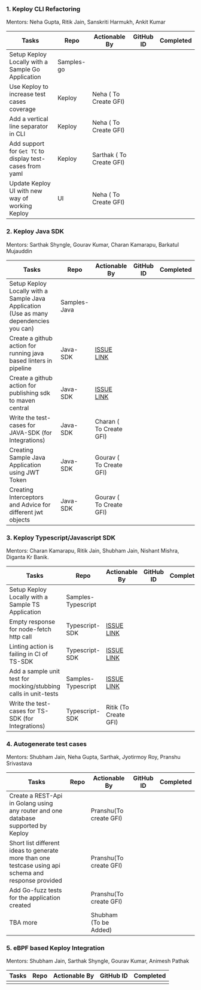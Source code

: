 ### 1. Keploy CLI Refactoring

Mentors: Neha Gupta, Ritik Jain, Sanskriti Harmukh, Ankit Kumar

| Tasks | Repo | Actionable By | GitHub ID | Completed | 
|-------|-----------|-----------|-----------|-----------|
|  Setup Keploy Locally with a Sample Go Application      |      Samples-go     |           |           |           |
|  Use Keploy to increase test cases coverage      |  Keploy         |      Neha ( To Create GFI)     |           |           |
|  Add a vertical line separator in CLI   |       Keploy    |      Neha ( To Create GFI)    |           |           |
|  Add support for `Get TC` to display test-cases from yaml   |    Keploy     |    Sarthak ( To Create GFI)     |           |           |
|  Update Keploy UI with new way of working Keploy    |    UI     |    Neha ( To Create GFI)    |           |           |

### 2. Keploy Java SDK

Mentors: Sarthak Shyngle, Gourav Kumar, Charan Kamarapu, Barkatul Mujauddin

| Tasks | Repo | Actionable By | GitHub ID | Completed | 
|-------|-----------|-----------|-----------|-----------|
|  Setup Keploy Locally with a Sample Java Application (Use as many dependencies you can)    |    Samples-Java       |           |           |
|  Create a github action for running java based linters in pipeline     |    Java-SDK       |   [ISSUE LINK](https://github.com/keploy/java-sdk/issues/129)        |           |
|  Create a github action for publishing sdk to maven central    |    Java-SDK         |     [ISSUE LINK](https://github.com/keploy/java-sdk/issues/127)       |           |
|  Write the test-cases for JAVA-SDK (for Integrations)     |    Java-SDK     |    Charan ( To Create GFI)   |           |           |
| Creating Sample Java Application using JWT Token         |   Java-SDK   |     Gourav ( To Create GFI)      |           |
| Creating Interceptors and Advice for different jwt objects   |   Java-SDK   |    Gourav ( To Create GFI)       |           |           |


### 3. Keploy Typescript/Javascript SDK

Mentors: Charan Kamarapu, Ritik Jain, Shubham Jain, Nishant Mishra, Diganta Kr Banik.

| Tasks | Repo | Actionable By | GitHub ID | Completed | 
|-------|-----------|-----------|-----------|-----------|
| Setup Keploy Locally with a Sample TS Application   |    Samples-Typescript       |           |           |
| Empty response for node-fetch http call     |    Typescript-SDK       |     [ISSUE LINK](https://github.com/keploy/typescript-sdk/issues/49)        |           |           |
| Linting action is failing in CI of TS-SDK       |    Typescript-SDK       |       [ISSUE LINK](https://github.com/keploy/typescript-sdk/issues/50)     |           |           |
| Add a sample unit test for mocking/stubbing calls in unit-tests      |     Samples-Typescript      |      [ISSUE LINK](https://github.com/keploy/samples-typescript/issues/10)     |           |           |
| Write the test-cases for TS-SDK (for Integrations)       |     Typescript-SDK      |      Ritik (To Create GFI)    |           |           |

### 4. Autogenerate test cases

Mentors: Shubham Jain, Neha Gupta, Sarthak, Jyotirmoy Roy, Pranshu Srivastava

| Tasks | Repo | Actionable By | GitHub ID | Completed | 
|-------|-----------|-----------|-----------|-----------|
| Create a REST-Api in Golang using any router and one database supported by Keploy                 |           |     Pranshu(To create GFI)      |           |           |
| Short list different ideas to generate more than one testcase using api schema and response provided |           |       Pranshu(To create GFI)    |           |           |
| Add Go-fuzz tests for the application created                                               |           |      Pranshu(To create GFI)     |           |           |
|     TBA more      |           |     Shubham (To be Added)      |           |           |

### 5. eBPF based Keploy Integration

Mentors: Shubham Jain, Sarthak Shyngle, Gourav Kumar, Animesh Pathak

| Tasks | Repo | Actionable By | GitHub ID | Completed | 
|-------|-----------|-----------|-----------|-----------|
|       |           |           |           |           |

